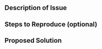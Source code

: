 ## Description of Issue

<!-- TODO: add a description -->

<!-- comment this header out if not needed -->
## Steps to Reproduce (optional)

## Proposed Solution

<!-- TODO: add a solution -->
